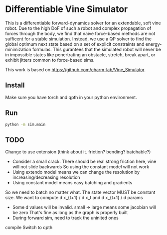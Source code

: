 # Differentiable Vine Simulator

This is a differentiable forward-dynamics solver for an extendable, soft vine robot. Due to the high DoF of such a robot and complex propagation of forces through the body, we find that naive force-based methods are not sufficent for a stable simulation. Instead, we use a QP solver to find the global optimum next state based on a set of explicit constraints and energy-minimization formulas. This gurantees that the simulated robot will never be in impossible states like penertrating an obstacle, stretch, break apart, or exhibit jitters common to force-based sims.

This work is based on https://github.com/charm-lab/Vine_Simulator. 

## Install
Make sure you have torch and qpth in your python environment.

## Run

```bash
python -m sim.main
```
## TODO

Change to use extension (think about it. friction? bending? batchable?)
   - Consider a small crack. There should be real strong friction here, vine will not slide backwards
        So using the constant model will not work
   - Using extendo model means we can change the resolution by increasing/decreasing resolution
   - Using constant model means easy batching and gradients
   
So we need to batch no matter what. The state vector MUST be constant size.
We want to compute d x_{t+1} / d x_t  and  d x_{t+1} / d params
   - Some d values will be invalid. small -> large means some jacobian will be zero
       That's fine as long as the graph is properly built
   - During forward sim, need to track the uninited ones

compile
Switch to qpth